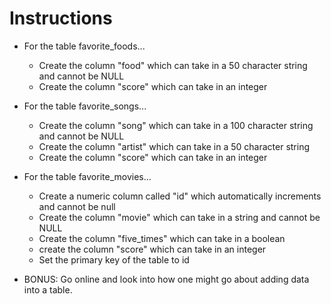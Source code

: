 # **Instructions**

- For the table favorite_foods...

  - Create the column "food" which can take in a 50 character string and cannot be NULL
  - Create the column "score" which can take in an integer

- For the table favorite_songs...

  - Create the column "song" which can take in a 100 character string and cannot be NULL
  - Create the column "artist" which can take in a 50 character string
  - Create the column "score" which can take in an integer

- For the table favorite_movies...

  - Create a numeric column called "id" which automatically increments and cannot be null
  - Create the column "movie" which can take in a string and cannot be NULL
  - Create the column "five_times" which can take in a boolean
  - create the column "score" which can take in an integer
  - Set the primary key of the table to id

- BONUS: Go online and look into how one might go about adding data into a table.
